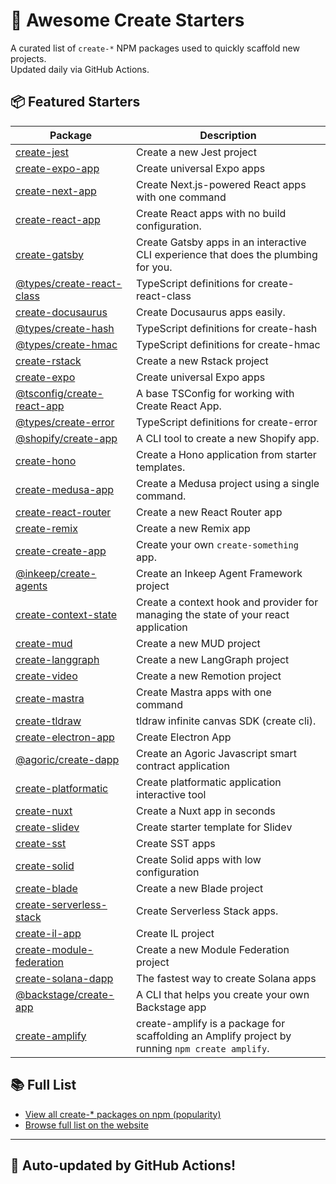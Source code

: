 # 🌱 Awesome Create Starters

A curated list of `create-*` NPM packages used to quickly scaffold new projects.  
Updated daily via GitHub Actions.

## 📦 Featured Starters

| Package | Description |
| ------- | ----------- |
| [create-jest](https://www.npmjs.com/package/create-jest) | Create a new Jest project |
| [create-expo-app](https://www.npmjs.com/package/create-expo-app) | Create universal Expo apps |
| [create-next-app](https://www.npmjs.com/package/create-next-app) | Create Next.js-powered React apps with one command |
| [create-react-app](https://www.npmjs.com/package/create-react-app) | Create React apps with no build configuration. |
| [create-gatsby](https://www.npmjs.com/package/create-gatsby) | Create Gatsby apps in an interactive CLI experience that does the plumbing for you. |
| [@types/create-react-class](https://www.npmjs.com/package/@types/create-react-class) | TypeScript definitions for create-react-class |
| [create-docusaurus](https://www.npmjs.com/package/create-docusaurus) | Create Docusaurus apps easily. |
| [@types/create-hash](https://www.npmjs.com/package/@types/create-hash) | TypeScript definitions for create-hash |
| [@types/create-hmac](https://www.npmjs.com/package/@types/create-hmac) | TypeScript definitions for create-hmac |
| [create-rstack](https://www.npmjs.com/package/create-rstack) | Create a new Rstack project |
| [create-expo](https://www.npmjs.com/package/create-expo) | Create universal Expo apps |
| [@tsconfig/create-react-app](https://www.npmjs.com/package/@tsconfig/create-react-app) | A base TSConfig for working with Create React App. |
| [@types/create-error](https://www.npmjs.com/package/@types/create-error) | TypeScript definitions for create-error |
| [@shopify/create-app](https://www.npmjs.com/package/@shopify/create-app) | A CLI tool to create a new Shopify app. |
| [create-hono](https://www.npmjs.com/package/create-hono) | Create a Hono application from starter templates. |
| [create-medusa-app](https://www.npmjs.com/package/create-medusa-app) | Create a Medusa project using a single command. |
| [create-react-router](https://www.npmjs.com/package/create-react-router) | Create a new React Router app |
| [create-remix](https://www.npmjs.com/package/create-remix) | Create a new Remix app |
| [create-create-app](https://www.npmjs.com/package/create-create-app) | Create your own `create-something` app. |
| [@inkeep/create-agents](https://www.npmjs.com/package/@inkeep/create-agents) | Create an Inkeep Agent Framework project |
| [create-context-state](https://www.npmjs.com/package/create-context-state) | Create a context hook and provider for managing the state of your react application |
| [create-mud](https://www.npmjs.com/package/create-mud) | Create a new MUD project |
| [create-langgraph](https://www.npmjs.com/package/create-langgraph) | Create a new LangGraph project |
| [create-video](https://www.npmjs.com/package/create-video) | Create a new Remotion project |
| [create-mastra](https://www.npmjs.com/package/create-mastra) | Create Mastra apps with one command |
| [create-tldraw](https://www.npmjs.com/package/create-tldraw) | tldraw infinite canvas SDK (create cli). |
| [create-electron-app](https://www.npmjs.com/package/create-electron-app) | Create Electron App |
| [@agoric/create-dapp](https://www.npmjs.com/package/@agoric/create-dapp) | Create an Agoric Javascript smart contract application |
| [create-platformatic](https://www.npmjs.com/package/create-platformatic) | Create platformatic application interactive tool |
| [create-nuxt](https://www.npmjs.com/package/create-nuxt) | Create a Nuxt app in seconds |
| [create-slidev](https://www.npmjs.com/package/create-slidev) | Create starter template for Slidev |
| [create-sst](https://www.npmjs.com/package/create-sst) | Create SST apps |
| [create-solid](https://www.npmjs.com/package/create-solid) | Create Solid apps with low configuration |
| [create-blade](https://www.npmjs.com/package/create-blade) | Create a new Blade project |
| [create-serverless-stack](https://www.npmjs.com/package/create-serverless-stack) | Create Serverless Stack apps. |
| [create-il-app](https://www.npmjs.com/package/create-il-app) | Create IL project |
| [create-module-federation](https://www.npmjs.com/package/create-module-federation) | Create a new Module Federation project |
| [create-solana-dapp](https://www.npmjs.com/package/create-solana-dapp) | The fastest way to create Solana apps |
| [@backstage/create-app](https://www.npmjs.com/package/@backstage/create-app) | A CLI that helps you create your own Backstage app |
| [create-amplify](https://www.npmjs.com/package/create-amplify) | create-amplify is a package for scaffolding an Amplify project by running `npm create amplify`. |

## 📚 Full List

- [View all create-* packages on npm (popularity)](https://www.npmjs.com/search?q=create-&ranking=popularity)
- [Browse full list on the website](https://project42da.github.io/awesome-create-starters/)

---

## 🤖 Auto-updated by GitHub Actions!
